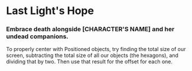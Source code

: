 # Last Light's Hope
### Embrace death alongside [CHARACTER'S NAME] and her undead companions.

To properly center with Positioned objects, try finding the total size of our screen, subtracting the total size of all our objects (the hexagons), and dividing that by two. Then use that result for the offset for each one.